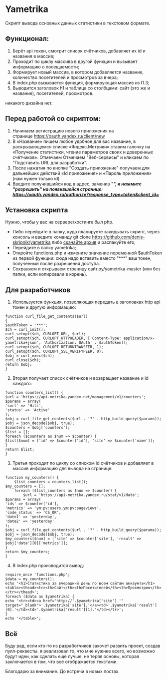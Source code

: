 # Yametrika
Скрипт вывода основных данных статистики в текстовом формате.
## Функционал:
1. Берёт api токен, смотрит список счётчиков, добавляет их id и названия в массив;
2. Проходит по циклу массива в другой функции и вызывает информацию о посещаемости;
3. Формирует новый массив, в котором добавляется название, количество посетителей и просмотров за вчера;
4. В index.php вызывается функция, формирующая массив из П.3;
5. Выводится заголовок h1 и таблица со столбцами: сайт (это же и название), посетителей, просмотров.

никакого дизайна нет.

## Перед работой со скриптом:
1. Начинаем регистрацию нового приложения на странице https://oauth.yandex.ru/client/new
2. В «Название» пишем любое удобное для вас название, в раскрывающемся списке «Яндекс.Метрики» ставим галочку на «Получение статистики, чтение параметров своих и доверенных счётчиков». Отмечаем 
Отмечаем "Веб-сервисы" и кликаем по "Подставить URL для разработки".
3. После нажатия по кнопке "Создать приложение" получаем для дальнейших действий «Id приложения» и «Пароль приложения» (нам нужен только id)
4. Введите получившийся код в адрес, заменив "***", и нажмите "разрешить" на появившейся странице:
https://oauth.yandex.ru/authorize?response_type=token&client_id=***

## Установка скрипта
Нужно, чтобы у вас на сервере/хостинге был php.
- Либо перейдите в папку, куда планируете закидывать скрипт, через консоль и введите команду
git clone https://github.com/denis-skripnik/yametrika
либо [скачайте архив](https://github.com/denis-skripnik/yametrika/archive/master.zip) и распакуйте его;
- Перейдите в папку yametrika;
- Откройте functions.php и измените значение переменной $authToken из первой функции: сюда надо вставить вместо "***" ваш токен, полученный после разрешения доступа.
- Сохраняем и открываем страницу сайт.ру/yametrika-master (или без папки, если копировали в корень).
## Для разработчиков
1. Используется функция, позволяющая передать в заголовках http api токен и другую информацию:
```
function curl_file_get_contents($url)
{
$authToken = '***';
$ch = curl_init();
curl_setopt($ch, CURLOPT_URL, $url);
curl_setopt($ch, CURLOPT_HTTPHEADER, ['Content-Type: application/x-yametrika+json', 'Authorization: OAuth' . $authToken]);
curl_setopt($ch, CURLOPT_RETURNTRANSFER, 1);
curl_setopt($ch, CURLOPT_SSL_VERIFYPEER, 0);
$obj = curl_exec($ch);
curl_close($ch);
return $obj;
}
```
2. Вторая получает список счётчиков и возвращает название и id каждого:
```
function counters_list() {
$url = 'https://api-metrika.yandex.net/management/v1/counters';
$params = array(
'sort' => 'Hits',
'status' => 'Active'
);
$obj = curl_file_get_contents($url . '?' . http_build_query($params));
$obj = json_decode($obj, true);
$counters = $obj['counters'];
$list = [];
foreach ($counters as $num => $counter) {
$list[$num] = ['id' => $counter['id'], 'site' => $counter['name']];
}
return $list;
}
```
3. Третья проходит по циклу со списком id счётчиков и добавляет в массив информацию для вывода на странице:
```
function my_counters() {
    $list_counters = counters_list();
$my_counters = [];
    foreach ($list_counters as $num => $counter) {
        $url = 'https://api-metrika.yandex.ru/stat/v1/data';
$params = array(
'ids' => $counter['id'],
'metrics' => 'ym:pv:users,ym:pv:pageviews',
'code_status' => 'CS_OK',
'date1' => 'yesterday',
'date2' => 'yesterday'
);
$obj = curl_file_get_contents($url . '?' . http_build_query($params));
$obj = json_decode($obj, true);
$my_counters[$num] = ['site' => $counter['site'], 'result' => $obj['data'][0]['metrics']];
}
return $my_counters;
}
```
4. В index.php производится вывод:
```
require_once 'functions.php';
$data = my_counters();
echo '<h1>Статистика за вчерашний день по всем сайтам аккаунта</h1>
<table><thead><tr><th>Сайт</th><th>Посетителей</th><th>Просмотров</th></tr></thead>';
foreach ($data as $yametrika) {
echo '<tr><td><a href="http://'.$yametrika['site'].'" target="_blank">'.$yametrika['site'].'</a><td>'.$yametrika['result'][0].'</td><td>'.$yametrika['result'][1].'</td></tr>';
}
echo '</table>';
```

## Всё

Буду рад, если кто-то из разработчиков захочет развить проект, создав пулл-реквесты. я реализовал то, что мне нужнее всего, но возможно будут идеи, как сделать ещё лучше, не теряя основы, которая заключается в том, что всё отображается текстами.

Благодарю за внимание. До встречи в новых постах.